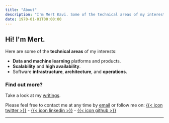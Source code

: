 ```yaml
---
title: "About"
description: "I'm Mert Kavi. Some of the technical areas of my interests; data platforms, machine learning platforms data products, software engineering, software architecture."
date: 1970-01-01T00:00:00
---
```


## Hi! I'm Mert.

Here are some of the **technical areas** of my interests:

* **Data and machine learning** platforms and products.
* **Scalability** and **high availability**.
* Software **infrastructure**, **architecture**, and **operations**.

### Find out more?

Take a look at my [writings](/posts).

Please feel free to contact me at any time by [email](mailto:mertkavi@gmail.com) or follow me on: [{{< icon twitter >}}](https://twitter.com/mkavi) - [{{< icon linkedin >}}](https://linkedin.com/in/mertkavi) - [{{< icon github >}}](https://github.com/mertkavi)

---

<script async data-uid="46fa8c47ab" src="https://mert-kavi.ck.page/46fa8c47ab/index.js"></script>
